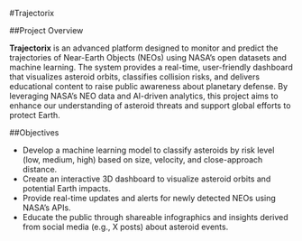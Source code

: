 #Trajectorix

##Project Overview

**Trajectorix** is an advanced platform designed to monitor and predict the trajectories of Near-Earth Objects (NEOs) using NASA’s open datasets and machine learning. The system provides a real-time, user-friendly dashboard that visualizes asteroid orbits, classifies collision risks, and delivers educational content to raise public awareness about planetary defense. By leveraging NASA’s NEO data and AI-driven analytics, this project aims to enhance our understanding of asteroid threats and support global efforts to protect Earth.

##Objectives
* Develop a machine learning model to classify asteroids by risk level (low, medium, high) based on size, velocity, and close-approach distance.
* Create an interactive 3D dashboard to visualize asteroid orbits and potential Earth impacts.
* Provide real-time updates and alerts for newly detected NEOs using NASA’s APIs.
* Educate the public through shareable infographics and insights derived from social media (e.g., X posts) about asteroid events.
